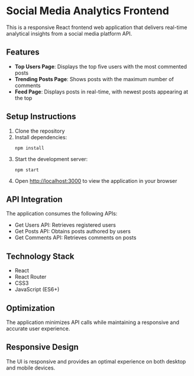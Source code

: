 # Social Media Analytics Frontend

This is a responsive React frontend web application that delivers real-time analytical insights from a social media platform API.

## Features

- **Top Users Page**: Displays the top five users with the most commented posts
- **Trending Posts Page**: Shows posts with the maximum number of comments
- **Feed Page**: Displays posts in real-time, with newest posts appearing at the top

## Setup Instructions

1. Clone the repository
2. Install dependencies:
   ```
   npm install
   ```
3. Start the development server:
   ```
   npm start
   ```
4. Open [http://localhost:3000](http://localhost:3000) to view the application in your browser

## API Integration

The application consumes the following APIs:
- Get Users API: Retrieves registered users
- Get Posts API: Obtains posts authored by users
- Get Comments API: Retrieves comments on posts

## Technology Stack

- React
- React Router
- CSS3
- JavaScript (ES6+)

## Optimization

The application minimizes API calls while maintaining a responsive and accurate user experience.

## Responsive Design

The UI is responsive and provides an optimal experience on both desktop and mobile devices.